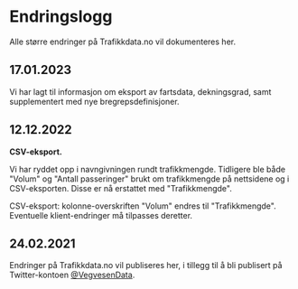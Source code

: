 # Endringslogg

Alle større endringer på Trafikkdata.no vil dokumenteres her.

## 17.01.2023

Vi har lagt til informasjon om eksport av fartsdata, dekningsgrad, samt supplementert med nye bregrepsdefinisjoner.

## 12.12.2022

**CSV-eksport.**

Vi har ryddet opp i navngivningen rundt trafikkmengde.
Tidligere ble både "Volum" og "Antall passeringer" brukt om trafikkmengde på nettsidene og i CSV-eksporten. Disse er nå erstattet med "Trafikkmengde".

CSV-eksport: kolonne-overskriften "Volum" endres til "Trafikkmengde". Eventuelle klient-endringer må tilpasses deretter.

## 24.02.2021

Endringer på Trafikkdata.no vil publiseres her, i tillegg til å bli publisert på Twitter-kontoen [@VegvesenData](https://twitter.com/vegvesendata).
